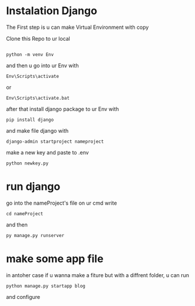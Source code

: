 # Instalation Django
The First step is u can make Virtual Environment with copy

Clone this Repo to ur local 
```
```

```
python -m venv Env
```

and then u go into ur Env with 

```
Env\Scripts\activate
```

or

```
Env\Scripts\activate.bat
```

after that install django package to ur Env with

```
pip install django
```

and make file django with 

```
django-admin startproject nameproject
```

make a new key and paste to .env
```
python newkey.py
```

# run django
go into the nameProject's file on ur cmd write

```
cd nameProject
```

and then 

```
py manage.py runserver
```

# make some app file

in antoher case if u wanna make a fiture but with a diffrent folder, u can run 
```
python manage.py startapp blog
```
and configure 

